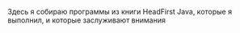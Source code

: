 Здесь я собираю программы из книги HeadFirst Java, которые я выполнил, и которые заслуживают внимания
